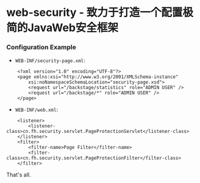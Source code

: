 # web-security - 致力于打造一个配置极简的JavaWeb安全框架

### Configuration Example
* `WEB-INF/security-page.xml`:<br />
```
	<?xml version="1.0" encoding="UTF-8"?>
	<page xmlns:xsi="http://www.w3.org/2001/XMLSchema-instance"
		xsi:noNamespaceSchemaLocation="security-page.xsd">
		<request url="/backstage/statistics" role="ADMIN USER" />
		<request url="/backstage/*" role="ADMIN USER" />
	</page>
```

* `WEB-INF/web.xml`:<br />
```
	<listener>
		<listener-class>cn.fh.security.servlet.PageProtectionServlet</listener-class>
	</listener>
	<filter>
		<filter-name>Page Filter</filter-name>
		<filter-class>cn.fh.security.servlet.PageProtectionFilter</filter-class>
	</filter>
```


That's all.
